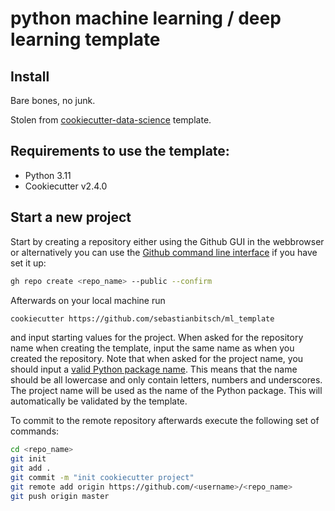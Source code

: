 # python machine learning / deep learning template
Install 
---
Bare bones, no junk.

Stolen from [cookiecutter-data-science](https://github.com/drivendata/cookiecutter-data-science) template.

## Requirements to use the template:

* Python 3.11
* Cookiecutter v2.4.0

## Start a new project

Start by creating a repository either using the Github GUI in the webbrowser or alternatively you can use the
[Github command line interface](https://cli.github.com/) if you have set it up:

```bash
gh repo create <repo_name> --public --confirm
```
Afterwards on your local machine run

```bash
cookiecutter https://github.com/sebastianbitsch/ml_template
```

and input starting values for the project. When asked for the repository name when creating the template,
input the same name as when you created the repository. Note that when asked for the project name, you should input
a [valid Python package name](https://peps.python.org/pep-0008/#package-and-module-names). This means that the name 
should be all lowercase and only contain letters, numbers and underscores. The project name will be used as the name of 
the Python package. This will automatically be validated by the template.

To commit to the remote repository afterwards execute the following set of commands:

```bash
cd <repo_name>
git init
git add .
git commit -m "init cookiecutter project"
git remote add origin https://github.com/<username>/<repo_name>
git push origin master
```